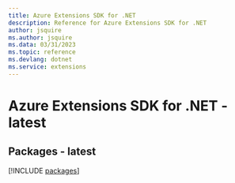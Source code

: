 ```yaml
---
title: Azure Extensions SDK for .NET
description: Reference for Azure Extensions SDK for .NET
author: jsquire
ms.author: jsquire
ms.data: 03/31/2023
ms.topic: reference
ms.devlang: dotnet
ms.service: extensions
---
```

# Azure Extensions SDK for .NET - latest
## Packages - latest
[!INCLUDE [packages](extensions-index.md)]